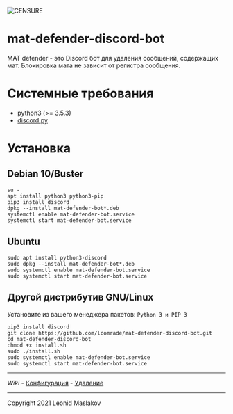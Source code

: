 ![CENSURE](https://raw.githubusercontent.com/lcomrade/mat-defender-discord-bot/main/raw/logo_horizontal.jpeg)
# mat-defender-discord-bot
MAT defender - это Discord бот для удаления сообщений, содержащих мат. Блокировка мата не зависит от регистра сообщения.

# Системные требования
- python3 (>= 3.5.3)
- [discord.py](https://github.com/Rapptz/discord.py "discord.py")

# Установка
## Debian 10/Buster
	su -
	apt install python3 python3-pip
	pip3 install discord
	dpkg --install mat-defender-bot*.deb
	systemctl enable mat-defender-bot.service
	systemctl start mat-defender-bot.service
	
## Ubuntu
	sudo apt install python3-discord
	sudo dpkg --install mat-defender-bot*.deb
	sudo systemctl enable mat-defender-bot.service
	sudo systemctl start mat-defender-bot.service

## Другой дистрибутив GNU/Linux
Установите из вашего менеджера пакетов: `Python 3 и PIP 3`

	pip3 install discord
	git clone https://github.com/lcomrade/mat-defender-discord-bot.git
	cd mat-defender-discord-bot
	chmod +x install.sh
	sudo ./install.sh
	sudo systemctl enable mat-defender-bot.service
	sudo systemctl start mat-defender-bot.service
	
____
*Wiki* - [Конфигурация](https://github.com/lcomrade/mat-defender-discord-bot/wiki/%D0%9A%D0%BE%D0%BD%D1%84%D0%B8%D0%B3%D1%83%D1%80%D0%B0%D1%86%D0%B8%D1%8F) - [Удаление](https://github.com/lcomrade/mat-defender-discord-bot/wiki/%D0%A3%D0%B4%D0%B0%D0%BB%D0%B5%D0%BD%D0%B8%D0%B5)
____
Copyright 2021 Leonid Maslakov
